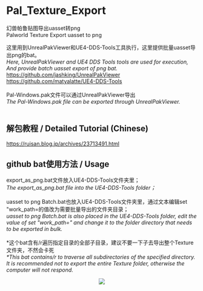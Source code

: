 # Pal_Texture_Export
幻兽帕鲁贴图导出uasset转png<br>
Palworld Texture Export uasset to png

这里用到UnrealPakViewer和UE4-DDS-Tools工具执行，这里提供批量uasset导出png的bat。<br>
<i>Here, UnrealPakViewer and UE4 DDS Tools tools are used for execution, And provide batch uasset export of png bat.</i><br>
https://github.com/jashking/UnrealPakViewer<br>
https://github.com/matyalatte/UE4-DDS-Tools<br>
<br>
Pal-Windows.pak文件可以通过UnrealPakViewer导出<br>
<i>The Pal-Windows.pak file can be exported through UnrealPakViewer.</i><br>
<br>
## 解包教程 / Detailed Tutorial (Chinese)
https://ruisan.blog.jp/archives/23713491.html

## github bat使用方法 / Usage
export_as_png.bat文件放入UE4-DDS-Tools文件夹里；<br>
<i>The export_as_png.bat file into the UE4-DDS-Tools folder；</i><br>
<br>
uasset to png Batch.bat也放入UE4-DDS-Tools文件夹里，通过文本编辑set "work_path=的值改为需要批量导出的文件夹目录；<br>
<i>uasset to png Batch.bat is also placed in the UE4-DDS-Tools folder, edit the value of set "work_path=" and change it to the folder directory that needs to be exported in bulk.</i><br>
<br>
*这个bat含有/r遍历指定目录的全部子目录，建议不要一下子去导出整个Texture文件夹，不然会卡死<br>
<i>*This bat contains/r to traverse all subdirectories of the specified directory. It is recommended not to export the entire Texture folder, otherwise the computer will not respond.</i><br>
<div align="center"><img src="https://livedoor.blogimg.jp/ruimusume/imgs/7/8/78e79d0d.png"></div>
